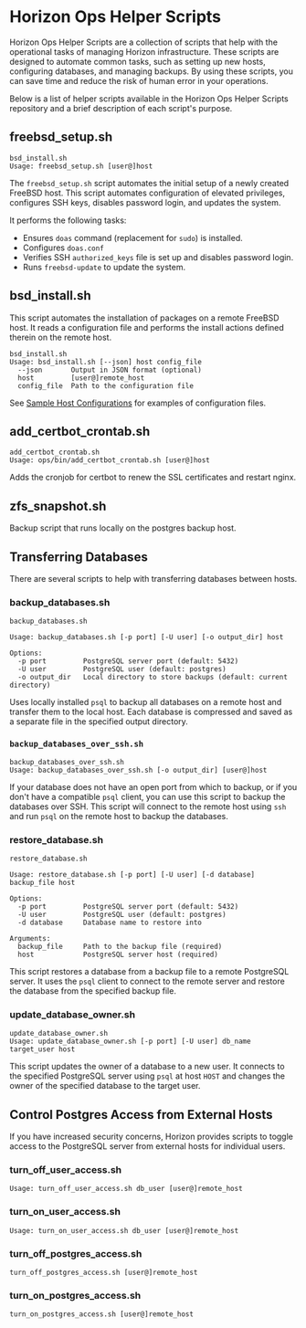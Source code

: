 # Horizon Ops Helper Scripts

Horizon Ops Helper Scripts are a collection of scripts that help with the operational tasks of managing Horizon infrastructure. These scripts are designed to automate common tasks, such as setting up new hosts, configuring databases, and managing backups. By using these scripts, you can save time and reduce the risk of human error in your operations.

Below is a list of helper scripts available in the Horizon Ops Helper Scripts repository and a brief description of each script's purpose.

## freebsd_setup.sh

```
bsd_install.sh
Usage: freebsd_setup.sh [user@]host
```

The `freebsd_setup.sh` script automates the initial setup of a newly created FreeBSD host. This script automates configuration of elevated privileges, configures SSH keys, disables password login, and updates the system.

It performs the following tasks:
- Ensures `doas` command (replacement for `sudo`) is installed.
- Configures `doas.conf`
- Verifies SSH `authorized_keys` file is set up and disables password login.
- Runs `freebsd-update` to update the system.


## bsd_install.sh

This script automates the installation of packages on a remote FreeBSD host. 
It reads a configuration file and performs the install actions defined therein on the remote host.

```shell
bsd_install.sh
Usage: bsd_install.sh [--json] host config_file
  --json       Output in JSON format (optional)
  host         [user@]remote_host
  config_file  Path to the configuration file
```

See [Sample Host Configurations](../doc/sample-host-configurations.html) for examples of configuration files.

## add_certbot_crontab.sh

```
add_certbot_crontab.sh
Usage: ops/bin/add_certbot_crontab.sh [user@]host
```

Adds the cronjob for certbot to renew the SSL certificates and restart nginx.


## zfs_snapshot.sh

Backup script that runs locally on the postgres backup host.


## Transferring Databases

There are several scripts to help with transferring databases between hosts.

###	backup_databases.sh
```shell
backup_databases.sh

Usage: backup_databases.sh [-p port] [-U user] [-o output_dir] host

Options:
  -p port         PostgreSQL server port (default: 5432)
  -U user         PostgreSQL user (default: postgres)
  -o output_dir   Local directory to store backups (default: current directory)
```

Uses locally installed `psql` to backup all databases on a remote host and transfer them to the local host. Each database is compressed and saved as a separate file in the specified output directory.

###	`backup_databases_over_ssh.sh`
```shell
backup_databases_over_ssh.sh
Usage: backup_databases_over_ssh.sh [-o output_dir] [user@]host
```

If your database does not have an open port from which to backup, or if you don't have a compatible `psql` client, you can use this script to backup the databases over SSH. This script will connect to the remote host using `ssh` and run `psql` on the remote host to backup the databases.

### restore_database.sh

```shell
restore_database.sh

Usage: restore_database.sh [-p port] [-U user] [-d database] backup_file host

Options:
  -p port         PostgreSQL server port (default: 5432)
  -U user         PostgreSQL user (default: postgres)
  -d database     Database name to restore into

Arguments:
  backup_file     Path to the backup file (required)
  host            PostgreSQL server host (required)
```

This script restores a database from a backup file to a remote PostgreSQL server. It uses the `psql` client to connect to the remote server and restore the database from the specified backup file.

### update_database_owner.sh

```shell
update_database_owner.sh
Usage: update_database_owner.sh [-p port] [-U user] db_name target_user host
```

This script updates the owner of a database to a new user. It connects to the specified PostgreSQL server using `psql` at host `HOST` and changes the owner of the specified database to the target user.

## Control Postgres Access from External Hosts

If you have increased security concerns, Horizon provides scripts to toggle access to the PostgreSQL server from external hosts for individual users.

### turn_off_user_access.sh

```shell
Usage: turn_off_user_access.sh db_user [user@]remote_host
```
### turn_on_user_access.sh
```shell
Usage: turn_on_user_access.sh db_user [user@]remote_host
```

### turn_off_postgres_access.sh
```shell
turn_off_postgres_access.sh [user@]remote_host
```

### turn_on_postgres_access.sh
```shell
turn_on_postgres_access.sh [user@]remote_host
```
